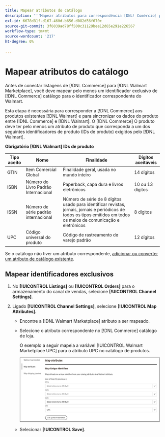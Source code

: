 ```yaml
---
title: Mapear atributos do catálogo
description: '''Mapear atributos para correspondência [DNL! Comércio] produtos para produtos existentes [!DNL Walmart Marketplace] listagens e sincronização de dados entre [!DNL Channel Manager] e [!DNL Walmart]."'
exl-id: 6678d81f-d167-460d-b656-d082d56f670c
source-git-commit: 3f6039ad78ff500c31129bee12d65e291e226567
workflow-type: tm+mt
source-wordcount: '217'
ht-degree: 0%

---
```


# Mapear atributos do catálogo

Antes de conectar listagens de [!DNL Commerce] para [!DNL Walmart Marketplace], você deve mapear pelo menos um identificador exclusivo de [!DNL Commerce] catálogo para o identificador correspondente do Walmart.

Esta etapa é necessária para corresponder a [!DNL Commerce] aos produtos existentes [!DNL Walmart] e para sincronizar os dados do produto entre [!DNL Commerce] e [!DNL Walmart]. O [!DNL Commerce] O produto deve ter pelo menos um atributo de produto que corresponda a um dos seguintes identificadores de produto (IDs de produto) exigidos pelo [!DNL Walmart].

**Obrigatório [!DNL Walmart] IDs de produto**

| **Tipo aceito** | **Nome** | **Finalidade** | **Dígitos aceitáveis** |
|-------------------|--------------------------------------|--------------------------------------------------------------------------------------------------------------------------------------------------|-----------------------|
| GTIN | Item Comercial Global | Finalidade geral, usada no mundo inteiro | 14 dígitos |
| ISBN | Número do Livro Padrão Internacional | Paperback, capa dura e livros eletrônicos | 10 ou 13 dígitos |
| ISSN | Número de série padrão internacional | Número de série de 8 dígitos usado para identificar revistas, jornais, jornais e periódicos de todos os tipos emitidos em todos os meios de comunicação e eletrônicos | 8 dígitos |
| UPC | Código universal do produto | Código de rastreamento de varejo padrão | 12 dígitos |

Se o catálogo não tiver um atributo correspondente, [adicionar ou converter um atributo de catálogo existente](https://docs.magento.com/user-guide/catalog/product-attributes.html).

## Mapear identificadores exclusivos

1. No **[!UICONTROL Listings]** ou **[!UICONTROL Orders]** para o armazenamento do canal de vendas, selecione **[!UICONTROL Channel Settings]**.

1. Ligado **[!UICONTROL Channel Settings]**, selecione **[!UICONTROL Map Attributes]**.

   - Encontre a [!DNL Walmart Marketplace] atributo a ser mapeado.

   - Selecione o atributo correspondente no [!DNL Commerce] catálogo de loja.

      O exemplo a seguir mapeia a variável [!UICONTROL Walmart Marketplace UPC] para o atributo UPC no catálogo de produtos.

      ![Mapear atributos para critérios de correspondência do produto](assets/products-map-attributes-for-match.png)

   - Selecionar **[!UICONTROL Save]**.


